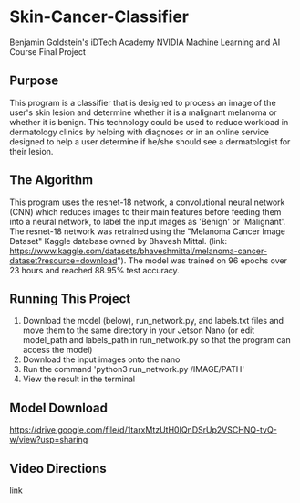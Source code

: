 # Skin-Cancer-Classifier
Benjamin Goldstein's iDTech Academy NVIDIA Machine Learning and AI Course Final Project

## Purpose
This program is a classifier that is designed to process an image of the user's skin lesion and determine whether it is a malignant melanoma or whether it is benign. This technology could be used to reduce workload in dermatology clinics by helping with diagnoses or in an online service designed to help a user determine if he/she should see a dermatologist for their lesion. 
## The Algorithm 
This program uses the resnet-18 network, a convolutional neural network (CNN) which reduces images to their main features before feeding them into a neural network, to label the input images as 'Benign' or 'Malignant'. The resnet-18 network was retrained using the "Melanoma Cancer Image Dataset" Kaggle database owned by Bhavesh Mittal. (link: https://www.kaggle.com/datasets/bhaveshmittal/melanoma-cancer-dataset?resource=download"). The model was trained on 96 epochs over 23 hours and reached 88.95% test accuracy. 
## Running This Project
1. Download the model (below), run_network.py, and labels.txt files and move them to the same directory in your Jetson Nano (or edit model_path and labels_path in run_network.py so that the program can access the model)
2. Download the input images onto the nano
3. Run the command 'python3 run_network.py /IMAGE/PATH'
4. View the result in the terminal
## Model Download 
https://drive.google.com/file/d/1tarxMtzUtH0IQnDSrUp2VSCHNQ-tvQ-w/view?usp=sharing 
## Video Directions
link
